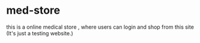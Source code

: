 # med-store
this is a online medical store , where users can login and shop from this site (It's just a testing website.)
